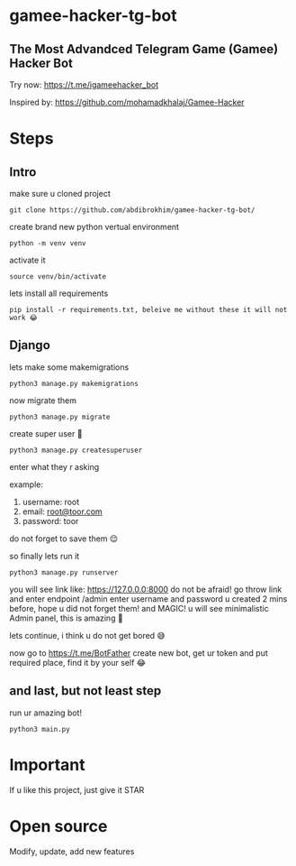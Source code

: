 # gamee-hacker-tg-bot
## The Most Advandced Telegram Game (Gamee) Hacker Bot

Try now: https://t.me/igameehacker_bot

Inspired by: https://github.com/mohamadkhalaj/Gamee-Hacker

# Steps

## Intro

make sure u cloned project
 
 ```
 git clone https://github.com/abdibrokhim/gamee-hacker-tg-bot/
 
 ```

create brand new python vertual environment

```
python -m venv venv

```

activate it

```
source venv/bin/activate

```

lets install all requirements


```
pip install -r requirements.txt, beleive me without these it will not work 😂

```

## Django

lets make some makemigrations

```
python3 manage.py makemigrations

```

now migrate them

```
python3 manage.py migrate

```

create super user 🦾

```
python3 manage.py createsuperuser

```
enter what they r asking 

example:
1. username: root
2. email: root@toor.com
3. password: toor

do not forget to save them 😌

so finally lets run it

```
python3 manage.py runserver

```

you will see link like: https://127.0.0.0:8000
do not be afraid! go throw link and enter endpoint /admin
enter username and password u created 2 mins before, hope u did not forget them!
and MAGIC! u will see minimalistic Admin panel, this is amazing 👏


lets continue, i think u do not get bored 😅

now go to https://t.me/BotFather
create new bot, get ur token and put required place, find it by your self 😂

## and last, but not least step

run ur amazing bot!

```
python3 main.py

```

# Important

If u like this project, just give it STAR

# Open source
Modify, update, add new features

